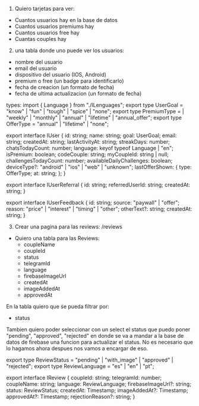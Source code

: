 1) Quiero tarjetas para ver:
  - Cuantos usuarios hay en la base de datos
  - Cuantos usuarios premiums hay
  - Cuantos usuarios free hay
  - Cuantas couples hay


2) una tabla donde uno puede ver los usuarios:
  - nombre del usuario
  - email del usuario
  - dispositivo del usuario (IOS, Android)
  - premium o free (un badge para identificarlo)
  - fecha de creacion (un formato de fecha)
  - fecha de ultima actualizacion (un formato de fecha)

types: 
import { Language } from "./ILenguages";
export type UserGoal = "know" | "fun" | "tough" | "spice" | "none";
export type PremiumType =
  | "weekly"
  | "monthly"
  | "annual"
  | "lifetime"
  | "annual_offer";
export type OfferType = "annual" | "lifetime" | "none";

export interface IUser {
  id: string;
  name: string;
  goal: UserGoal;
  email: string;
  createdAt: string;
  lastActivityAt: string;
  streakDays: number;
  chatsTodayCount: number;
  language: keyof typeof Language | "en";
  isPremium: boolean;
  codeCouple: string;
  myCoupleId: string | null;
  challengesTodayCount: number;
  availableDailyChallenges: boolean;
  deviceType?: "android" | "ios" | "web" | "unknown";
  lastOfferShown: {
    type: OfferType;
    at: string;
  };
}

export interface IUserReferral {
  id: string;
  referredUserId: string;
  createdAt: string;
}

export interface IUserFeedback {
  id: string;
  source: "paywall" | "offer";
  reason: "price" | "interest" | "timing" | "other";
  otherText?: string;
  createdAt: string;
}

3) Crear una pagina para las reviews: /reviews

- Quiero una tabla para las Reviews:
  - coupleName
  - coupleId
  - status
  - telegramId
  - language
  - firebaseImageUrl
  - createdAt
  - imageAddedAt
  - approvedAt

En la tabla quiero que se pueda filtrar por:
  - status

Tambien quiero poder seleccionar con un select el status que puedo poner "pending", "approved", "rejected" en donde se va a mandar a la base de datos de firebase una funcion para actualizar el status. No es necesario que lo hagamos ahora despues nos vamos a encargar de eso.


export type ReviewStatus = "pending" | "with_image" | "approved" | "rejected";
export type ReviewLanguage = "es" | "en" | "pt";

export interface IReview {
  coupleId: string;
  telegramId: number;
  coupleName: string;
  language: ReviewLanguage;
  firebaseImageUrl?: string;
  status: ReviewStatus;
  createdAt: Timestamp;
  imageAddedAt?: Timestamp;
  approvedAt?: Timestamp;
  rejectionReason?: string;
}
